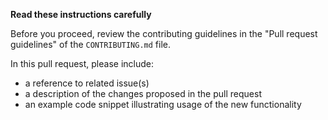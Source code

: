 **Read these instructions carefully**

Before you proceed, review the contributing guidelines in the "Pull request guidelines" of the `CONTRIBUTING.md` file.

In this pull request, please include:

- a reference to related issue(s)
- a description of the changes proposed in the pull request
- an example code snippet illustrating usage of the new functionality
